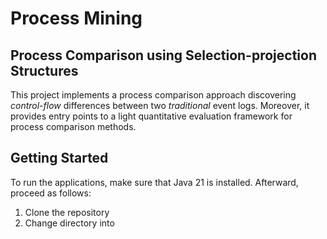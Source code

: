 # Process Mining
## Process Comparison using Selection-projection Structures
This project implements a process comparison approach discovering *control-flow* differences between two *traditional* event logs. 
Moreover, it provides entry points to a light quantitative evaluation framework for process comparison methods.
## Getting Started
To run the applications, make sure that Java 21 is installed.
Afterward, proceed as follows:

1. Clone the repository
2. Change directory into 

